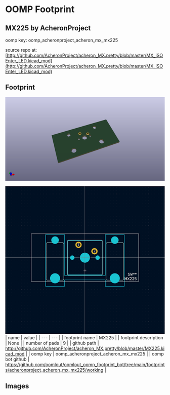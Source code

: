 # OOMP Footprint  
## MX225  by AcheronProject  
  
oomp key: oomp_acheronproject_acheron_mx_mx225  
  
source repo at: [http://github.com/AcheronProject/acheron_MX.pretty/blob/master/MX_ISOEnter_LED.kicad_mod](http://github.com/AcheronProject/acheron_MX.pretty/blob/master/MX_ISOEnter_LED.kicad_mod)  
## Footprint  
  
[![working_kicad_pcb_3d.png](working_kicad_pcb_3d_600.png)](working_kicad_pcb_3d.png)  
  
[![working.png](working_600.png)](working.png)  
| name | value | 
| --- | --- | 
| footprint name | MX225 | 
| footprint description | None | 
| number of pads | 9 | 
| github path | http://github.com/AcheronProject/acheron_MX.pretty/blob/master/MX225.kicad_mod | 
| oomp key | oomp_acheronproject_acheron_mx_mx225 | 
| oomp bot github | https://github.com/oomlout/oomlout_oomp_footprint_bot/tree/main/footprints/acheronproject_acheron_mx_mx225/working | 
## Images  
